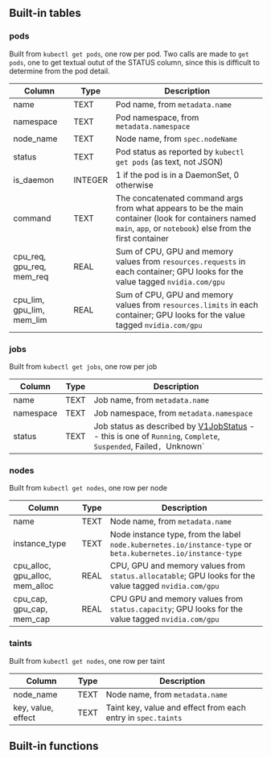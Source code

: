 
## Built-in tables

### pods

Built from `kubectl get pods`, one row per pod.  Two calls are made to `get pods`, one to get textual outut
of the STATUS column, since this is difficult to determine from the pod detail.

| Column                          | Type    | Description                                                                                                                                                     |
|---------------------------------|---------|-----------------------------------------------------------------------------------------------------------------------------------------------------------------|
| name                            | TEXT    | Pod name, from `metadata.name`                                                                                                                                  |
| namespace                       | TEXT    | Pod namespace, from `metadata.namespace`                                                                                                                        |
| node_name                       | TEXT    | Node name, from `spec.nodeName`                                                                                                                                 |
| status                          | TEXT    | Pod status as reported by `kubectl get pods` (as text, not JSON)                                                                                                |
| is_daemon                    | INTEGER | 1 if the pod is in a DaemonSet, 0 otherwise                                                                                                                     |
| command                         | TEXT    | The concatenated command args from what appears to be the main container (look for containers named `main`, `app`, or `notebook`) else from the first container |
| cpu_req, gpu_req, mem_req       | REAL | Sum of CPU, GPU and memory values from `resources.requests` in each container; GPU looks for the value tagged `nvidia.com/gpu`                                  |
| cpu_lim, gpu_lim, mem_lim       | REAL | Sum of CPU, GPU and memory values from `resources.limits` in each container; GPU looks for the value tagged `nvidia.com/gpu`                                      |

### jobs

Built from `kubectl get jobs`, one row per job

| Column                          | Type    | Description                                                                                                                                                                                               |
|---------------------------------|---------|-----------------------------------------------------------------------------------------------------------------------------------------------------------------------------------------------------------|
| name                            | TEXT    | Job name, from `metadata.name`                                                                                                                                                                            |
| namespace                       | TEXT    | Job namespace, from `metadata.namespace`                                                                                                                                                                  |
| status                          | TEXT    | Job status as described by [V1JobStatus](https://github.com/kubernetes-client/python/blob/master/kubernetes/docs/V1JobStatus.md) -- this is one of `Running`, `Complete`, `Suspended`, Failed`, `Unknown` |

### nodes

Built from `kubectl get nodes`, one row per node

| Column                          | Type    | Description                                                                                                 |
|---------------------------------|---------|-------------------------------------------------------------------------------------------------------------|
| name                            | TEXT    | Node name, from `metadata.name`                                                                             |
| instance_type                   | TEXT    | Node instance type, from the label `node.kubernetes.io/instance-type` or `beta.kubernetes.io/instance-type` |
| cpu_alloc, gpu_alloc, mem_alloc | REAL | CPU, GPU and memory values from `status.allocatable`; GPU looks for the value tagged `nvidia.com/gpu`       |
| cpu_cap, gpu_cap, mem_cap       | REAL | CPU GPU and memory values from `status.capacity`; GPU looks for the value tagged `nvidia.com/gpu`           |

### taints

Built from `kubectl get nodes`, one row per taint

| Column                          | Type    | Description                                                  |
|---------------------------------|---------|--------------------------------------------------------------|
| node_name                       | TEXT    | Node name, from `metadata.name`                              |
| key, value, effect              | TEXT    | Taint key, value and effect from each entry in `spec.taints` |

## Built-in functions

